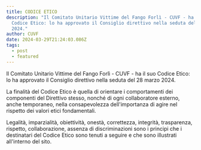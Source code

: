 ```yaml
---
title: CODICE ETICO
description: "Il Comitato Unitario Vittime del Fango Forlì - CUVF - ha il suo
  Codice Etico: lo ha approvato il Consiglio direttivo nella seduta del 28 marzo
  2024."
author: CUVF
date: 2024-03-29T21:24:03.086Z
tags:
  - post
  - featured
---
```

Il Comitato Unitario Vittime del Fango Forlì - CUVF - ha il suo Codice Etico: lo ha approvato il Consiglio direttivo nella seduta del 28 marzo 2024.

La finalità del Codice Etico è quella di orientare i comportamenti dei componenti del Direttivo stesso, nonché di ogni collaboratore esterno, anche temporaneo, nella consapevolezza dell'importanza di agire nel rispetto dei valori etici fondamentali.

Legalità, imparzialità, obiettività, onestà, correttezza, integrità, trasparenza, rispetto, collaborazione, assenza di discriminazioni sono i principi che i destinatari del Codice Etico sono tenuti a seguire e che sono illustrati all'interno del sito.